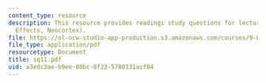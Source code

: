 ```yaml
---
content_type: resource
description: This resource provides readings study questions for lecture 11 (Transection
  Effects, Neocortex).
file: https://ol-ocw-studio-app-production.s3.amazonaws.com/courses/9-01-neuroscience-and-behavior-fall-2003/a3edc3aeb9ee08bc8f225780331acf04_sq11.pdf
file_type: application/pdf
resourcetype: Document
title: sq11.pdf
uid: a3edc3ae-b9ee-08bc-8f22-5780331acf04
---
```

